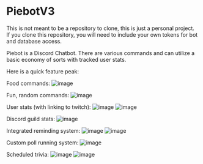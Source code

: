 # PiebotV3
This is not meant to be a repository to clone, this is just a personal project. If you clone this repository, you will need to include your own tokens for bot and database access.

Piebot is a Discord Chatbot. There are various commands and can utilize a basic economy of sorts with tracked user stats.

Here is a quick feature peak:

Food commands:
![image](https://github.com/DapperNurd/PiebotV3/assets/26912300/dd196a84-b9fa-477e-8c94-b73121136f12)

Fun, random commands:
![image](https://github.com/DapperNurd/PiebotV3/assets/26912300/227f8b3c-6c75-43d5-bdb2-6149f4faf32c)

User stats (with linking to twitch):
![image](https://github.com/DapperNurd/PiebotV3/assets/26912300/00eff1a9-bb9a-4adb-9bf2-d8ef0bf54bad)
![image](https://github.com/DapperNurd/PiebotV3/assets/26912300/1ad67c4f-337d-42ae-a676-350a3e7e328e)

Discord guild stats:
![image](https://github.com/DapperNurd/PiebotV3/assets/26912300/fdaefb9e-2a85-4cf0-8421-0fdedead2e41)

Integrated reminding system:
![image](https://github.com/DapperNurd/PiebotV3/assets/26912300/c51af9ea-d46b-4b6b-b0ae-fbee437950c7)
![image](https://github.com/DapperNurd/PiebotV3/assets/26912300/f8d64d36-e93a-4159-b2c6-4e2fe199c047)

Custom poll running system:
![image](https://github.com/DapperNurd/PiebotV3/assets/26912300/9d8d382a-4ead-45dc-bf2d-005d668a88f3)

Scheduled trivia:
![image](https://github.com/DapperNurd/PiebotV3/assets/26912300/6307cd24-f49d-490f-abeb-0f021478be7d)
![image](https://github.com/DapperNurd/PiebotV3/assets/26912300/89335410-9d95-4436-9f76-3b8172a4ed75)
